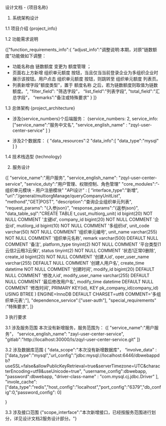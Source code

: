 设计文档 - {项目名称}

1. 系统架构设计

1.1 项目介绍
{project_info}

1.2 功能需求说明

{["function_requirements_info":{
    “adjust_info”:"调整说明:本期，对原"链数额度"功能做如下调整：
- 功能名称由 链数额度 变更为 额度管理 ；
- 页面右上方新增 组织单元额度 按钮，当且仅当当前登录企业为多组织企业时展示该按钮。用户点击 组织单元额度 按钮，则跳转至 组织单元额度 列表页。
- 列表新增字段"额度类型"，置于 额度名称 之后，若为链数额度则取值为链数额度。",
    "filter_field": "筛选字段"，
    “list_field”:"列表字段",
    "total_field":"汇总字段"，
    “remarks”:"备注或特殊要求"
}
]}

1.3 总体架构
{project_architecture}

- 涉及{service_numbers}个后端服务：
{service_numbers: 2,
 service_info:
    ["service_name":"服务中文名",
    "service_english_name" : "zqyl-user-center-service"
    ]
}

- 涉及2个数据库：
{
    "data_resources":2
    "data_info":[
        "data_type":"mysql"
    ]
}


1.4 技术栈选型
{technology}

2. 服务设计

{[
    "service_name":"用户服务",
    "service_english_name": "zqyl-user-center-service",
    "service_duty":"用户管理、权限控制、角色管理"
    "core_modules":“- 组织单元模块 
                    - 用户注册模块”
    "API设计" : [
        “interface_type”:"新增",
        "uri":"/general/multiorgManage/queryCompanyUnitList",
        "methond","GET|POST",
        "description":"查询企业组织单元列表",
        “request_params”: "{入参json}",
        "response_params":"{返参json}",
        "data_table_sql":"CREATE TABLE t_cust_multiorg_unit(
  id bigint(20) NOT NULL COMMENT '主键id',
  company_id bigint(20) NOT NULL COMMENT '企业id',
  mutilorg_id bigint(10) NOT NULL COMMENT '多组织id',
  unit_code varchar(50) NOT NULL COMMENT '组织单元编号',
  unit_name varchar(255) NOT NULL COMMENT '组织单元名称',
  remark varchar(500) DEFAULT NULL COMMENT '备注',
  platform_type tinyint(2) NOT NULL COMMENT '平台类型(1云信2云租3云保)',
  status tinyint(2) NOT NULL COMMENT '状态1正常0删除',
  create_id bigint(20) NOT NULL COMMENT '创建人id',
  oper_user_name varchar(255) DEFAULT NULL COMMENT '创建人用户名',
  create_time datetime NOT NULL COMMENT '创建时间',
  modify_id bigint(20) DEFAULT NULL COMMENT '修改人id',
  modify_user_name varchar(255) DEFAULT NULL COMMENT '最后修改用户名',
  modify_time datetime DEFAULT NULL COMMENT '修改时间',
  PRIMARY KEY(id),
  KEY pk_company_id(company_id) USING BTREE
) ENGINE=InnoDB DEFAULT CHARSET=utf8 COMMENT='多组织单元表';"],
        "dependence_service":["user-auth"],
        "special_requirements" :"特殊要求",
]}



3 执行要求

3.1 涉及服务范围
本次没有新增服务，服务范围为：
{[
    "service_name":"用户服务"，
    “service_english_name”: "zayl-user-center-service",
    "gitlab":"http://localhost:30000/ls/zqyl-user-center-service.git"
]}

3.2 涉及数据库范围
{
    "data_scope":"本次没有新增数据库"，
    “involve_data" : ["data_type":"mysql","url_config":"jdbc:mysql://localhost:6446/dbwebappdb?useSSL=false&allowPublicKeyRetrieval=true&serverTimezone=UTC&characterEncoding=utf8&useUnicode=true",
    "username_config":dbwebapp,
    "password":dbwebapp,
    "driver-class-name" : "com.mysql.cj.jdbc.Driver"
    ],
    "invole_cache":["data_type":"redis","host_config":"localhost","port_config":"6379","db_config":0,"password_config": 0]

}



3.3 涉及接口范围
{"scope_interface":"本次新增接口，已经按服务范围进行划分，详见设计文档2服务设计部分。"}
